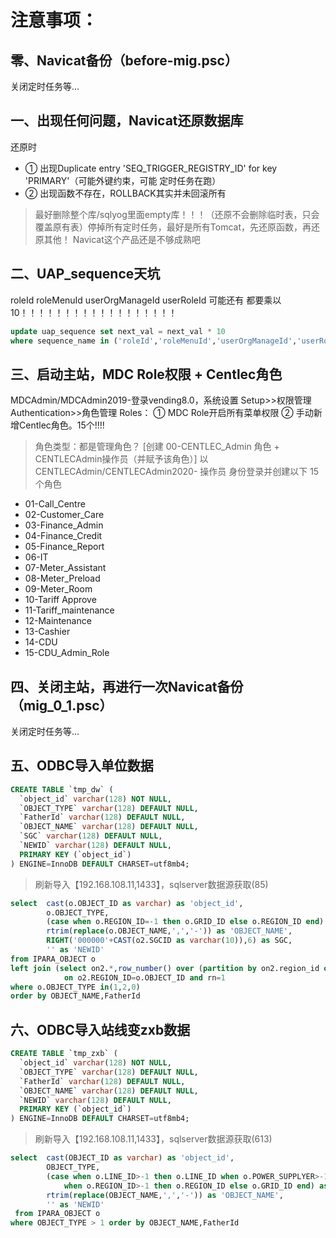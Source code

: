 # 注意事项：

## 零、Navicat备份（before-mig.psc）
关闭定时任务等...

## 一、出现任何问题，Navicat还原数据库
还原时
* ① 出现Duplicate entry 'SEQ_TRIGGER_REGISTRY_ID' for key 'PRIMARY'（可能外键约束，可能 定时任务在跑）
* ② 出现函数不存在，ROLLBACK其实并未回滚所有
> 最好删除整个库/sqlyog里面empty库！！！（还原不会删除临时表，只会覆盖原有表）停掉所有定时任务，最好是所有Tomcat，先还原函数，再还原其他！
Navicat这个产品还是不够成熟吧

## 二、UAP_sequence天坑
roleId
roleMenuId
userOrgManageId
userRoleId
可能还有
都要乘以10！！！！！！！！！！！！！！！！！！
```sql
update uap_sequence set next_val = next_val * 10
where sequence_name in ('roleId','roleMenuId','userOrgManageId','userRoleId');
```

## 三、启动主站，MDC Role权限 + Centlec角色
MDCAdmin/MDCAdmin2019-登录vending8.0，系统设置 Setup>>权限管理 Authentication>>角色管理 Roles：
① MDC Role开启所有菜单权限
② 手动新增Centlec角色。15个!!!!
> 角色类型：都是管理角色？
[创建 00-CENTLEC_Admin 角色 + CENTLECAdmin操作员（并赋予该角色）]
以 CENTLECAdmin/CENTLECAdmin2020- 操作员 身份登录并创建以下 15个角色
* 01-Call_Centre
* 02-Customer_Care
* 03-Finance_Admin
* 04-Finance_Credit
* 05-Finance_Report
* 06-IT
* 07-Meter_Assistant
* 08-Meter_Preload
* 09-Meter_Room
* 10-Tariff Approve
* 11-Tariff_maintenance
* 12-Maintenance
* 13-Cashier
* 14-CDU
* 15-CDU_Admin_Role

## 四、关闭主站，再进行一次Navicat备份（mig_0_1.psc）
关闭定时任务等...

## 五、ODBC导入单位数据
```sql
CREATE TABLE `tmp_dw` (
  `object_id` varchar(128) NOT NULL,
  `OBJECT_TYPE` varchar(128) DEFAULT NULL,
  `FatherId` varchar(128) DEFAULT NULL,
  `OBJECT_NAME` varchar(128) DEFAULT NULL,
  `SGC` varchar(128) DEFAULT NULL,
  `NEWID` varchar(128) DEFAULT NULL,
  PRIMARY KEY (`object_id`)
) ENGINE=InnoDB DEFAULT CHARSET=utf8mb4;
```
> 刷新导入【192.168.108.11,1433】，sqlserver数据源获取(85)
```sql
select  cast(o.OBJECT_ID as varchar) as 'object_id',
        o.OBJECT_TYPE,
        (case when o.REGION_ID=-1 then o.GRID_ID else o.REGION_ID end) as 'FatherId',
        rtrim(replace(o.OBJECT_NAME,',','-')) as 'OBJECT_NAME',
        RIGHT('000000'+CAST(o2.SGCID as varchar(10)),6) as SGC,
        '' as 'NEWID'
from IPARA_OBJECT o
left join (select on2.*,row_number() over (partition by on2.region_id order by modifydate desc) rn from IPARA_OBJECT on2 where on2.OBJECT_TYPE=2) o2
            on o2.REGION_ID=o.OBJECT_ID and rn=1
where o.OBJECT_TYPE in(1,2,0)
order by OBJECT_NAME,FatherId
```
## 六、ODBC导入站线变zxb数据
```sql
CREATE TABLE `tmp_zxb` (
  `object_id` varchar(128) NOT NULL,
  `OBJECT_TYPE` varchar(128) DEFAULT NULL,
  `FatherId` varchar(128) DEFAULT NULL,
  `OBJECT_NAME` varchar(128) DEFAULT NULL,
  `NEWID` varchar(128) DEFAULT NULL,
  PRIMARY KEY (`object_id`)
) ENGINE=InnoDB DEFAULT CHARSET=utf8mb4;
```
> 刷新导入【192.168.108.11,1433】，sqlserver数据源获取(613)
```sql
select  cast(OBJECT_ID as varchar) as 'object_id',
        OBJECT_TYPE,
        (case when o.LINE_ID>-1 then o.LINE_ID when o.POWER_SUPPLYER>-1 then o.POWER_SUPPLYER
            when o.REGION_ID>-1 then o.REGION_ID else o.GRID_ID end) as 'FatherId',
        rtrim(replace(OBJECT_NAME,',','-')) as 'OBJECT_NAME',
        '' as 'NEWID'
 from IPARA_OBJECT o
where OBJECT_TYPE > 1 order by OBJECT_NAME,FatherId
```



